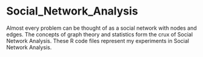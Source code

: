 # Social_Network_Analysis
Almost every problem can be thought of as a social network with nodes and edges.
The concepts of graph theory and statistics form the crux of Social Network Analysis. 
These R code files represent my experiments in Social Network Analysis.
